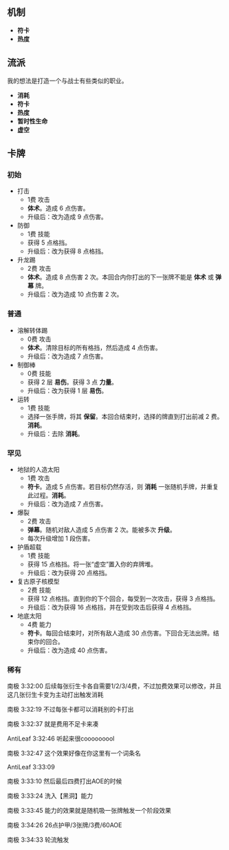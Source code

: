 ## 机制

- **符卡**
- **热度**

## 流派

我的想法是打造一个与战士有些类似的职业。
- **消耗**
- **符卡**
- **热度**
- **暂时性生命**
- **虚空**

## 卡牌

### 初始

- 打击
	- 1费 攻击
	- **体术**。造成 6 点伤害。
	- 升级后：改为造成 9 点伤害。
- 防御
	- 1费 技能
	- 获得 5 点格挡。
	- 升级后：改为获得 8 点格挡。
- 升龙踢
	- 2费 攻击
	- **体术**。造成 8 点伤害 2 次。本回合内你打出的下一张牌不能是 **体术** 或 **弹幕** 牌。
	- 升级后：改为造成 10 点伤害 2 次。

### 普通

- 溶解转体踢
	- 0费 攻击
	- **体术**。清除目标的所有格挡，然后造成 4 点伤害。
	- 升级后：改为造成 7 点伤害。
- 制御棒
	- 0费 技能
	- 获得 2 层 **易伤**。获得 3 点 **力量**。
	- 升级后：改为获得 1 层 **易伤**。
- 运转
	- 1费 技能
	- 选择一张手牌，将其 **保留**。本回合结束时，选择的牌直到打出前减 2 费。**消耗**。
	- 升级后：去除 **消耗**。

### 罕见

- 地狱的人造太阳
	- 1费 攻击
	- **符卡**。造成 5 点伤害。若目标仍然存活，则 **消耗** 一张随机手牌，并重复此过程。**消耗**。
	- 升级后：改为造成 7 点伤害。
- 爆裂
	- 2费 攻击
	- **弹幕**。随机对敌人造成 5 点伤害 2 次。能被多次 **升级**。
	- 每次升级增加 1 段伤害。
- 护盾超载
	- 1费 技能
	- 获得 15 点格挡。将一张“虚空”置入你的弃牌堆。
	- 升级后：改为获得 20 点格挡。
- 复古原子核模型
	- 2费 技能
	- 获得 12 点格挡。直到你的下个回合，每受到一次攻击，获得 3 点格挡。
	- 升级后：改为获得 16 点格挡，并在受到攻击后获得 4 点格挡。
- 地底太阳
	- 4费 能力
	- **符卡**。每回合结束时，对所有敌人造成 30 点伤害。下回合无法出牌。结束你的回合。
	- 升级后：改为造成 40 点伤害。

### 稀有

南极 3:32:00
后续每张衍生卡各自需要1/2/3/4费，不过加费效果可以修改，并且这几张衍生卡变为主动打出触发消耗

南极 3:32:19
不过每张卡都可以消耗别的卡打出

南极 3:32:37
就是费用不足卡来凑

AntiLeaf 3:32:46
听起来很cooooooool

南极 3:32:47
这个效果好像在你这里有一个词条名

AntiLeaf 3:33:09


南极 3:33:10
然后最后四费打出AOE的时候

南极 3:33:24
洗入【黑洞】能力

南极 3:33:45
能力的效果就是随机吸一张牌触发一个阶段效果

南极 3:34:26
26点护甲/3张牌/3费/60AOE

南极 3:34:33
轮流触发


